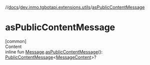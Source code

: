 //[docs](../../index.md)/[dev.inmo.tgbotapi.extensions.utils](index.md)/[asPublicContentMessage](as-public-content-message.md)



# asPublicContentMessage  
[common]  
Content  
inline fun [Message](../dev.inmo.tgbotapi.types.message.abstracts/-message/index.md).[asPublicContentMessage](as-public-content-message.md)(): [PublicContentMessage](../dev.inmo.tgbotapi.types.message.abstracts/-public-content-message/index.md)<[MessageContent](../dev.inmo.tgbotapi.types.message.content.abstracts/-message-content/index.md)>?  



